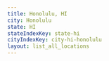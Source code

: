```yaml
---
title: Honolulu, HI
city: Honolulu
state: HI
stateIndexKey: state-hi
cityIndexKey: city-hi-honolulu
layout: list_all_locations
---
```

